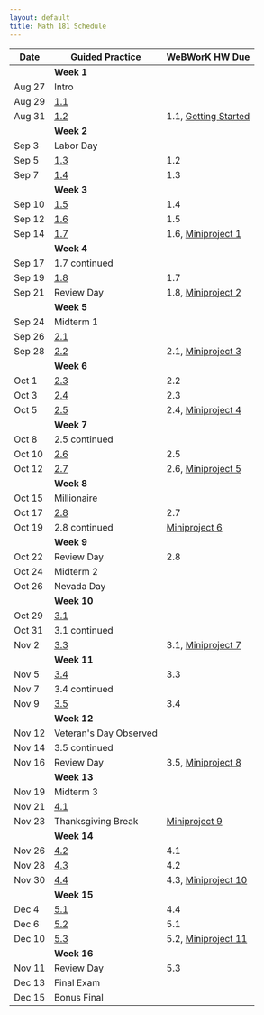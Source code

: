```yaml
---
layout: default
title: Math 181 Schedule
---
```


Date   | Guided Practice                 | WeBWorK HW Due
------ | ------------------------------- | --------------------------------------------------------------------------
       | **Week 1**                      |
Aug 27 | Intro                           |
Aug 29 | [1.1](/NSC-Math-181/GP1.1.html) |
Aug 31  | [1.2](/NSC-Math-181/GP1.2.html) | 1.1, [Getting Started](https://student.desmos.com/?prepopulateCode=hts5)
       | **Week 2**                      |
Sep 3  | Labor Day                       |
Sep 5  | [1.3](/NSC-Math-181/GP1.3.html) | 1.2
Sep 7  | [1.4](/NSC-Math-181/GP1.4.html) | 1.3
       | **Week 3**                      |
Sep 10 | [1.5](/NSC-Math-181/GP1.5.html) | 1.4
Sep 12 | [1.6](/NSC-Math-181/GP1.6.html) | 1.5
Sep 14 | [1.7](/NSC-Math-181/GP1.7.html) | 1.6, [Miniproject 1](/NSC-Math-181/CoreLearning/math181miniproject1.pdf)
       | **Week 4**                      |
Sep 17 | 1.7 continued                   |
Sep 19 | [1.8](/NSC-Math-181/GP1.8.html) | 1.7
Sep 21 | Review Day                      | 1.8, [Miniproject 2](/NSC-Math-181/CoreLearning/math181miniproject2.pdf)
       | **Week 5**                      |
Sep 24 | Midterm 1                       |
Sep 26 | [2.1](/NSC-Math-181/GP2.1.html) |
Sep 28 | [2.2](/NSC-Math-181/GP2.2.html) | 2.1, [Miniproject 3](/NSC-Math-181/CoreLearning/math181miniproject3.pdf)
       | **Week 6**                      |
Oct 1  | [2.3](/NSC-Math-181/GP2.3.html) | 2.2
Oct 3  | [2.4](/NSC-Math-181/GP2.4.html) | 2.3
Oct 5  | [2.5](/NSC-Math-181/GP2.5.html) | 2.4, [Miniproject 4](/NSC-Math-181/CoreLearning/math181miniproject4.pdf)
       | **Week 7**                      |
Oct 8  | 2.5 continued                   |
Oct 10 | [2.6](/NSC-Math-181/GP2.6.html) | 2.5
Oct 12  | [2.7](/NSC-Math-181/GP2.7.html) | 2.6, [Miniproject 5](/NSC-Math-181/CoreLearning/math181miniproject5.pdf)
       | **Week 8**                      |
Oct 15 | Millionaire                     |
Oct 17 | [2.8](/NSC-Math-181/GP2.8.html) | 2.7
Oct 19 | 2.8 continued                   | [Miniproject 6](/NSC-Math-181/CoreLearning/math181miniproject6.pdf)
       | **Week 9**                      |
Oct 22 | Review Day                      | 2.8
Oct 24 | Midterm 2                       |
Oct 26 | Nevada Day                      |
       | **Week 10**                     |
Oct 29 | [3.1](/NSC-Math-181/GP3.1.html) |
Oct 31  | 3.1 continued                   |                                                                            |
Nov 2  | [3.3](/NSC-Math-181/GP3.3.html) | 3.1, [Miniproject 7](/NSC-Math-181/CoreLearning/math181miniproject7.pdf)
       | **Week 11**                     |
Nov 5  | [3.4](/NSC-Math-181/GP3.4.html) | 3.3
Nov 7  | 3.4 continued                   |
Nov 9  | [3.5](/NSC-Math-181/GP3.5.html) | 3.4
       | **Week 12**                     |
Nov 12 | Veteran's Day Observed          | 
Nov 14 | 3.5 continued                   |
Nov 16 | Review Day                      | 3.5, [Miniproject 8](/NSC-Math-181/CoreLearning/math181miniproject8.pdf)
       | **Week 13**                     |
Nov 19 | Midterm 3                       |
Nov 21 | [4.1](/NSC-Math-181/GP4.1.html) |
Nov 23 | Thanksgiving Break              | [Miniproject 9](/NSC-Math-181/CoreLearning/math181miniproject9.pdf)
       | **Week 14**                     |
Nov 26 | [4.2](/NSC-Math-181/GP4.2.html) | 4.1
Nov 28 | [4.3](/NSC-Math-181/GP4.3.html) | 4.2
Nov 30 | [4.4](/NSC-Math-181/GP4.4.html) | 4.3, [Miniproject 10](/NSC-Math-181/CoreLearning/math181miniproject10.pdf)
       | **Week 15**                     |
Dec 4  | [5.1](/NSC-Math-181/GP5.1.html) | 4.4
Dec 6  | [5.2](/NSC-Math-181/GP5.2.html) | 5.1
Dec 10 | [5.3](/NSC-Math-181/GP5.3.html) | 5.2, [Miniproject 11](/NSC-Math-181/CoreLearning/math181miniproject11.pdf)
       | **Week 16**                     |
Nov 11 | Review Day                      | 5.3
Dec 13 | Final Exam                      |
Dec 15 | Bonus Final
